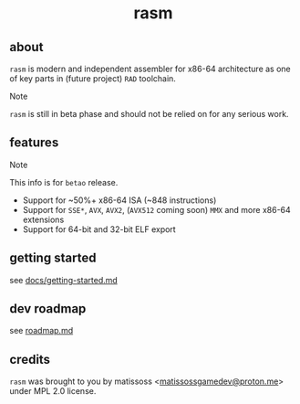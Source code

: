 <div align=center>
    <h1>rasm</h1>
</div>

## about

`rasm` is modern and independent assembler for x86-64 architecture as one of key parts in (future project) `RAD` toolchain.

> [!NOTE]
> `rasm` is still in beta phase and should not be relied on for any serious work.

## features

> [!NOTE]
> This info is for `betao` release.

- Support for ~50%+ x86-64 ISA (~848 instructions)
- Support for `SSE*`, `AVX`, `AVX2`, (`AVX512` coming soon) `MMX` and more x86-64 extensions
- Support for 64-bit and 32-bit ELF export

## getting started

see [docs/getting-started.md](docs/getting-started.md)

## dev roadmap

see [roadmap.md](roadmap.md)

## credits

`rasm` was brought to you by matissoss \<matissossgamedev@proton.me> under MPL 2.0 license.
